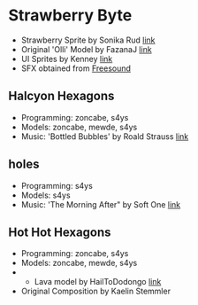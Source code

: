 # Strawberry Byte
* Strawberry Sprite by Sonika Rud [link](https://www.vecteezy.com/vector-art/19135160-juicy-strawberry-cartoon-on-a-transparent-background-summer-fruit-collection)
* Original 'Olli' Model by FazanaJ [link](https://github.com/FazanaJ/gldemo/blob/bring-back-movement/assets/models/humanoid.glb)
* UI Sprites by Kenney [link](https://kenney.nl/assets)
* SFX obtained from [Freesound](https://freesound.org)

## Halcyon Hexagons
* Programming: zoncabe, s4ys
* Models: zoncabe, mewde, s4ys
* Music: 'Bottled Bubbles' by Roald Strauss [link](https://indiegamemusic.com/viewtrack.php?id=5852)

## holes
* Programming: s4ys
* Models: s4ys
* Music: 'The Morning After" by Soft One [link](https://github.com/DragonMinded/libdragon/blob/trunk/examples/audioplayer/assets/TheMorningAfter.xm)

## Hot Hot Hexagons
* Programming: zoncabe, s4ys
* Models: zoncabe, mewde, s4ys
* * Lava model by HailToDodongo [link](https://github.com/HailToDodongo/tiny3d/blob/main/examples/04_dynamic/assets/lava.blend)
* Original Composition by Kaelin Stemmler
